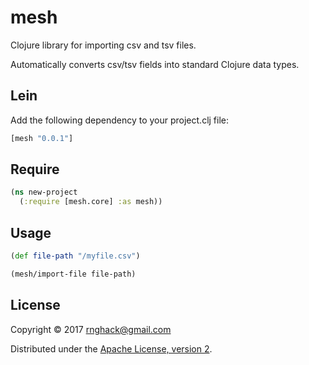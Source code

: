 # mesh

Clojure library for importing csv and tsv files.

Automatically converts csv/tsv fields into standard Clojure data types.

## Lein

Add the following dependency to your project.clj file:

``` clj
[mesh "0.0.1"]

```

## Require

``` clj
(ns new-project
  (:require [mesh.core] :as mesh))

```

## Usage


``` clj
(def file-path "/myfile.csv")

(mesh/import-file file-path)

```


## License

Copyright © 2017 rnghack@gmail.com

Distributed under the [Apache License, version 2](http://www.apache.org/licenses/).
